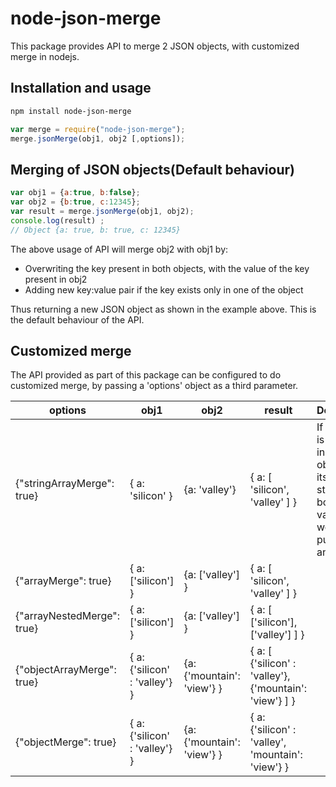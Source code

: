 # node-json-merge
This package provides API to merge 2 JSON objects, with customized merge in nodejs.


## Installation and usage

``` bash
npm install node-json-merge
```

``` javascript
var merge = require("node-json-merge");
merge.jsonMerge(obj1, obj2 [,options]);
```

## Merging of JSON objects(Default behaviour)

``` javascript
var obj1 = {a:true, b:false};
var obj2 = {b:true, c:12345};
var result = merge.jsonMerge(obj1, obj2);
console.log(result) ;
// Object {a: true, b: true, c: 12345}
```
The above usage of API will merge obj2 with obj1 by:
* Overwriting the key present in both objects, with the value of the key present in obj2
* Adding new key:value pair if the key exists only in one of the object   

Thus returning a new JSON object as shown in the example above. This is the default behaviour of the API.


## Customized merge

The API provided as part of this package can be configured to do customized merge, by passing a 'options' object as a third parameter.

|options| obj1 | obj2 | result | Description |
| --------------- | --------------- | --------------- | --------------- | --------------- |
| {"stringArrayMerge": true} | { a: 'silicon' } | {a: 'valley'} | { a: [ 'silicon', 'valley' ] } | If same key is present in obj1 and obj2, and if its value is string bothe values would be pushed into an array |
| {"arrayMerge": true} | { a: ['silicon'] } | {a: ['valley'] } | { a: [ 'silicon', 'valley' ] } | |
| {"arrayNestedMerge": true} | { a: ['silicon'] } | {a: ['valley'] } | { a: [ ['silicon'], ['valley'] ] } | |
| {"objectArrayMerge": true} | { a: {'silicon' : 'valley'} } | {a: {'mountain': 'view'} } | { a: [ {'silicon' : 'valley'}, {'mountain': 'view'} ] } | |
| {"objectMerge": true} | { a: {'silicon' : 'valley'} } | {a: {'mountain': 'view'} } | { a: {'silicon' : 'valley', 'mountain': 'view'} } | |


